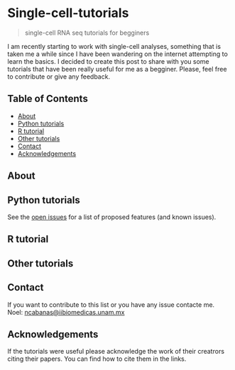 # Single-cell-tutorials
> single-cell RNA seq tutorials for begginers

I am recently starting to work with single-cell analyses, something that is taken me a while since I have been wandering on the internet attempting to learn the basics. I decided to create this post to share with you some tutorials that have been really useful for me as a begginer. Please, feel free to contribute or give any feedback. 


<!-- TABLE OF CONTENTS -->
## Table of Contents

* [About](#about-the-project)
* [Python tutorials](#Python)
* [R tutorial](#R)
* [Other tutorials](#Other)
* [Contact](#contact)
* [Acknowledgements](#acknowledgements)


## About

## Python tutorials
See the [open issues](https://github.com/othneildrew/Best-README-Template/issues) for a list of proposed features (and known issues).

## R tutorial

## Other tutorials

## Contact
If you want to contribute to this list or you have any issue contacte me.
Noel: ncabanas@iibiomedicas.unam.mx


## Acknowledgements
If the tutorials were useful please acknowledge the work of their creatrors citing their papers.
You can find how to cite them in the links.


